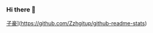 ### Hi there 👋
[子豪](https://github-readme-stats.vercel.app/api?username=Zzhgitup)](https://github.com/Zzhgitup/github-readme-stats)

<!--
**Zzhgitup/Zzhgitup** is a ✨ _special_ ✨ repository because its `README.md` (this file) appears on your GitHub profile.

Here are some ideas to get you started:

- 🔭 I’m currently working on ...
- 🌱 I’m currently learning ...
- 👯 I’m looking to collaborate on ...
- 🤔 I’m looking for help with ...
- 💬 Ask me about ...
- 📫 How to reach me: ...
- 😄 Pronouns: ...
- ⚡ Fun fact: ...
-->
